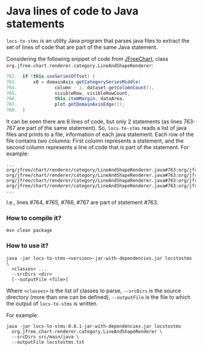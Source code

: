 # Java lines of code to Java statements

`locs-to-stms` is an utility Java program that parses java files to extract
the set of lines of code that are part of the same Java statement.

Considering the following snippet of code from
[JFreeChart](http://www.jfree.org/jfreechart/), class
`org.jfree.chart.renderer.category.LineAndShapeRenderer`:

```java
762.  if (this.useSeriesOffset) {
763.      x0 = domainAxis.getCategorySeriesMiddle(
764.              column - 1, dataset.getColumnCount(),
765.              visibleRow, visibleRowCount,
766.              this.itemMargin, dataArea,
767.              plot.getDomainAxisEdge());
768.  }
```

It can be seen there are 6 lines of code, but only 2 statements (as lines
763-767 are part of the same statement). So, `locs-to-stms` reads a list of
java files and prints to a file, information of each java statement. Each row
of the file contains two columns: First column represents a statement, and
the second column represents a line of code that is part of the statement.
For example:

```
...
org/jfree/chart/renderer/category/LineAndShapeRenderer.java#763:org/jfree/chart/renderer/category/LineAndShapeRenderer.java#764
org/jfree/chart/renderer/category/LineAndShapeRenderer.java#763:org/jfree/chart/renderer/category/LineAndShapeRenderer.java#765
org/jfree/chart/renderer/category/LineAndShapeRenderer.java#763:org/jfree/chart/renderer/category/LineAndShapeRenderer.java#766
org/jfree/chart/renderer/category/LineAndShapeRenderer.java#763:org/jfree/chart/renderer/category/LineAndShapeRenderer.java#767
...
```

I.e., lines #764, #765, #766, #767 are part of statement #763.


### How to compile it?

```
mvn clean package
```

### How to use it?


```
java -jar locs-to-stms-<version>-jar-with-dependencies.jar locstostms \
  <classes> ...
  --srcDirs <dir>
  [--outputFile <file>]
```

Where `<classes>` is the list of classes to parse, `--srcDirs` is the source
directory (more than one can be defined), `--outputFile` is the file to which
the output of `locs-to-stms` is written.

For example:

```
java -jar locs-to-stms-0.0.1-jar-with-dependencies.jar locstostms
  org.jfree.chart.renderer.category.LineAndShapeRenderer \
  --srcDirs src/main/java \
  --outputFile locstostms.txt
```
